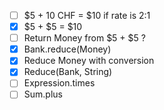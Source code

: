 - [ ] $5 + 10 CHF = $10 if rate is 2:1
- [x] $5 + $5 = $10
- [ ] Return Money from $5 + $5 ?
- [x] Bank.reduce(Money)
- [x] Reduce Money with conversion
- [x] Reduce(Bank, String)
- [ ] Expression.times
- [ ] Sum.plus
